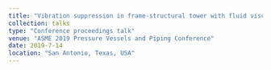 ```yaml
---
title: "Vibration suppression in frame-structural tower with fluid viscous dampers"
collection: talks
type: "Conference proceedings talk"
venue: "ASME 2019 Pressure Vessels and Piping Conference"
date: 2019-7-14
location: "San Antonio, Texas, USA"
---
```

